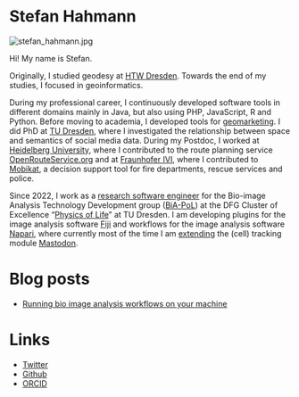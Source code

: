 # Stefan Hahmann

![stefan_hahmann.jpg](readme/stefan_hahmann.jpg)

Hi! My name is Stefan.

Originally, I studied geodesy at [HTW Dresden](https://www.htw-dresden.de/hochschule/fakultaeten/geoinformation). Towards the end of my studies, I focused in geoinformatics.

During my professional career, I continuously developed software tools in different domains mainly in Java, but also using PHP, JavaScript, R and Python. Before moving to academia, I developed tools for [geomarketing](https://www.microm.de/apps/mapchart-gis). I did PhD at [TU Dresden](https://tu-dresden.de/bu/umwelt/geo/ifk), where I investigated the relationship between space and semantics of social media data.
During my Postdoc, I worked at [Heidelberg University](https://www.geog.uni-heidelberg.de/gis/), where I contributed to the route planning service [OpenRouteService.org](https://maps.openrouteservice.org/#/) and at [Fraunhofer IVI](https://www.ivi.fraunhofer.de/), where I contributed to [Mobikat](https://www.mobikat.net/en.html), a decision support tool for fire departments, rescue services and police.

Since 2022, I work as a [research software engineer](https://de-rse.org/en/) for the Bio-image Analysis Technology Development group ([BiA-PoL](https://physics-of-life.tu-dresden.de/research/core-groups/bio-image-analysis/people)) at the DFG Cluster of Excellence “[Physics of Life](https://physics-of-life.tu-dresden.de/)” at TU Dresden. I am developing plugins for the image analysis software [Fiji](https://imagej.net/software/fiji/) and workflows for the image analysis software [Napari](https://napari.org/stable/), where currently most of the time I am [extending](https://github.com/mastodon-sc/mastodon-deep-lineage) the (cell) tracking module [Mastodon](https://mastodon.readthedocs.io/en/latest/).

# Blog posts

* [Running bio image analysis workflows on your machine](github_desktop_jupyter_notebook/readme)

# Links

* [Twitter](https://twitter.com/stefanhahmann)
* [Github](https://github.com/stefanhahmann/)
* [ORCID](https://orcid.org/0000-0002-8145-7090)
